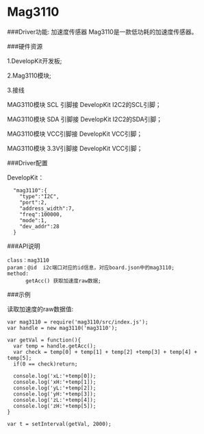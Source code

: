 # Mag3110

###Driver功能: 加速度传感器
Mag3110是一款低功耗的加速度传感器。


###硬件资源

1.DevelopKit开发板;

2.Mag3110模块;

3.接线
 
 MAG3110模块 SCL 引脚接 DevelopKit I2C2的SCL引脚；
 
 MAG3110模块 SDA 引脚接 DevelopKit I2C2的SDA引脚；
 
 MAG3110模块 VCC引脚接 DevelopKit VCC引脚；
 
 MAG3110模块 3.3V引脚接 DevelopKit VCC引脚；
 




###Driver配置

DevelopKit：

```
  "mag3110":{
    "type":"I2C",
    "port":2,
    "address_width":7,
    "freq":100000,
    "mode":1,
    "dev_addr":28
  }
```


###API说明

```
class：mag3110
param：@id  i2c端口对应的id信息，对应board.json中的mag3110;
method:
      getAcc() 获取加速度raw数据;

```

###示例

读取加速度的raw数据值:

```
var mag3110 = require('mag3110/src/index.js');
var handle = new mag3110('mag3110');

var getVal = function(){
  var temp = handle.getAcc();
  var check = temp[0] + temp[1] + temp[2] +temp[3] + temp[4] + temp[5];
  if(0 == check)return;

  console.log('xL:'+temp[0]);
  console.log('xH:'+temp[1]);
  console.log('yL:'+temp[2]);
  console.log('yH:'+temp[3]);
  console.log('zL:'+temp[4]);
  console.log('zH:'+temp[5]);
}

var t = setInterval(getVal, 2000);
```






